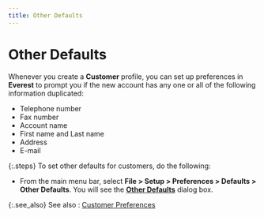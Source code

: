 ```yaml
---
title: Other Defaults
---
```


# Other Defaults


Whenever you create a **Customer**  profile, you can set up preferences in **Everest**  to prompt you if the new account has any one or all of the following information  duplicated:

- Telephone number
- Fax number
- Account name
- First name  and Last name
- Address
- E-mail



{:.steps}
To set other defaults for customers, do the  following:

- From the main  menu bar, select **File &gt; Setup &gt; 
 Preferences &gt; Defaults &gt; Other Defaults**. You will see the  [**Other 
 Defaults**]({{site.mc_baseurl}}/misc/other_defaults_customer_settings.html) dialog box.



{:.see_also}
See also
: [Customer Preferences]({{site.mc_baseurl}}/customer-preferences/customer_preferences.html)

